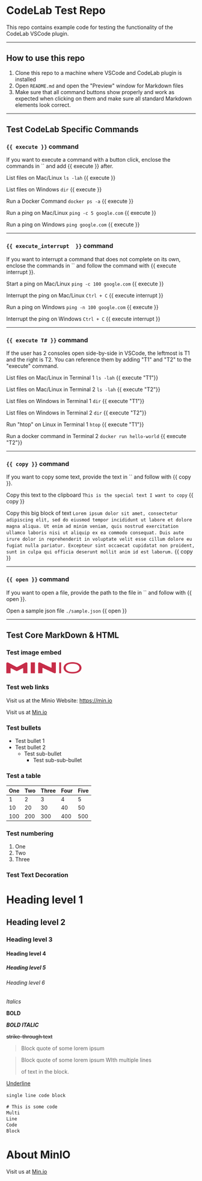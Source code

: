 # CodeLab Test Repo

This repo contains example code for testing the functionality of the CodeLab VSCode plugin.

---

## How to use this repo

1. Clone this repo to a machine where VSCode and CodeLab plugin is installed
2. Open `README.md` and open the "Preview" window for Markdown files
3. Make sure that all command buttons show properly and work as expected when clicking on them and make sure all standard Markdown elements look correct.

---

## Test CodeLab Specific Commands

### `{{ execute }}` command

If you want to execute a command with a button click, enclose the commands in `` and add {{ execute }} after.

List files on Mac/Linux
`ls -lah` {{ execute }}

List files on Windows
`dir` {{ execute }}

Run a Docker Command
`docker ps -a` {{ execute }}

Run a ping on Mac/Linux
`ping -c 5 google.com` {{ execute }}

Run a ping on Windows
`ping google.com` {{ execute }}

---

### `{{ execute_interrupt  }}` command

If you want to interrupt a command that does not complete on its own, enclose the commands in `` and follow the command with {{ execute interrupt }}.

Start a ping on Mac/Linux
`ping -c 100 google.com` {{ execute }}

Interrupt the ping on Mac/Linux
`Ctrl + C` {{ execute interrupt }}

Run a ping on Windows
`ping -n 100 google.com` {{ execute }}

Interrupt the ping on Windows
`Ctrl + C` {{ execute interrupt }}

---

### `{{ execute T# }}` command

If the user has 2 consoles open side-by-side in VSCode, the leftmost is T1 and the right is T2. You can reference them by adding "T1" and "T2" to the "execute" command.

List files on Mac/Linux in Terminal 1
`ls -lah` {{ execute "T1"}}

List files on Mac/Linux in Terminal 2
`ls -lah` {{ execute "T2"}}

List files on Windows in Terminal 1
`dir` {{ execute "T1"}}

List files on Windows in Terminal 2
`dir` {{ execute "T2"}}

Run "htop" on Linux in Terminal 1
`htop` {{ execute "T1"}}

Run a docker command in Terminal 2
`docker run hello-world` {{ execute "T2"}}

---

### `{{ copy }}` command

If you want to copy some text, provide the text in `` and follow with {{ copy }}.

Copy this text to the clipboard
`This is the special text I want to copy` {{ copy }}

Copy this big block of text
`Lorem ipsum dolor sit amet, consectetur adipiscing elit, sed do eiusmod tempor incididunt ut labore et dolore magna aliqua. Ut enim ad minim veniam, quis nostrud exercitation ullamco laboris nisi ut aliquip ex ea commodo consequat. Duis aute irure dolor in reprehenderit in voluptate velit esse cillum dolore eu fugiat nulla pariatur. Excepteur sint occaecat cupidatat non proident, sunt in culpa qui officia deserunt mollit anim id est laborum.` {{ copy }}

---

### `{{ open }}` command

If you want to open a file, provide the path to the file in `` and follow with {{ open }}.

Open a sample json file
`./sample.json` {{ open }}

---

## Test Core MarkDown & HTML

### Test image embed
<img title="minio logo" alt="minio logo" src="minio.png" width="200">

### Test web links

Visit us at the Minio Website: https://min.io

Visit us at [Min.io](http://min.io)

### Test bullets

- Test bullet 1
- Test bullet 2
  - Test sub-bullet
    - Test sub-sub-bullet

### Test a table

| One  | Two  |  Three  | Four  | Five  |
|---|---|---|---|---|
| 1  |  2 |  3 |  4 | 5  |
|  10 | 20  | 30  | 40  |  50 |
| 100  | 200  | 300  | 400  | 500  |

### Test numbering

1. One
2. Two
3. Three

### Test Text Decoration

# Heading level 1

## Heading level 2

### Heading level 3

#### Heading level 4

##### Heading level 5

###### Heading level 6

*Italics*

**BOLD**

***BOLD ITALIC***

~~strike-through text~~

> Block quote of some lorem ipsum

> Block quote of some lorem ipsum
> WIth multiple lines
>
> of text in the block.

<u> Underline </u> 

`single line code block`

```
# This is some code
Multi
Line
Code
Block
```


# About MinIO

Visit us at [Min.io](http://min.io)